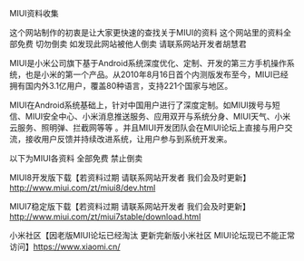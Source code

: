 MIUI资料收集

这个网站制作的初衷是让大家更快速的查找关于MIUI的资料 这个网站里的资料全部免费 切勿倒卖 如发现此网站被他人倒卖 请联系网站开发者胡慧君

MIUI是小米公司旗下基于Android系统深度优化、定制、开发的第三方手机操作系统，也是小米的第一个产品。从2010年8月16日首个内测版发布至今，MIUI已经拥有国内外3.1亿用户，覆盖80种语言，支持221个国家与地区。

MIUI在Android系统基础上，针对中国用户进行了深度定制。如MIUI拨号与短信、MIUI安全中心、小米消息推送服务、应用双开与系统分身、MIUI天气、小米云服务、照明弹、拦截网等等 。并且MIUI开发团队会在MIUI论坛上直接与用户交流，接收用户反馈并持续改进系统，让用户参与到系统开发来。

以下为MIUI各资料 全部免费 禁止倒卖

MIUI8开发版下载【若资料过期 请联系网站开发者 我们会及时更新】http://www.miui.com/zt/miui8/dev.html

MIUI7稳定版下载【若资料过期 请联系网站开发者 我们会及时更新】http://www.miui.com/zt/miui7stable/download.html

小米社区【因老版MIUI论坛已经淘汰 更新完新版小米社区 MIUI论坛现已不能正常访问】https://www.xiaomi.cn/

